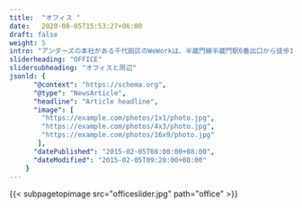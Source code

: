 ```yaml
---
title:  "オフィス "
date:   2020-08-05T15:53:27+06:00
draft: false
weight: 5
intro: "アンダーズの本社がある千代田区のWeWorkは、半蔵門線半蔵門駅6番出口から徒歩1分。周辺には国の重要機関や桜の名所、美味しい飲食店が多く、とても過ごしやすいエリアです。お昼休憩や仕事の後に、見どころの多い半蔵門の街を散策してみてはいかがでしょうか。"
sliderheading: "OFFICE"
slidersubheading: "オフィスと周辺"
jsonld: {
      "@context": "https://schema.org",
      "@type": "NewsArticle",
      "headline": "Article headline",
      "image": [
        "https://example.com/photos/1x1/photo.jpg",
        "https://example.com/photos/4x3/photo.jpg",
        "https://example.com/photos/16x9/photo.jpg"
       ],
      "datePublished": "2015-02-05T08:00:00+08:00",
      "dateModified": "2015-02-05T09:20:00+08:00"
    }
---
```

{{< subpagetopimage src="officeslider.jpg" path="office" >}}